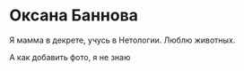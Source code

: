 # Оксана Баннова

Я мамма в декрете, учусь в Нетологии.
Люблю животных.

 А как добавить фото, я не знаю 